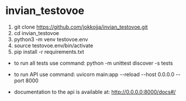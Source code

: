 # invian_testovoe
1. git clone https://github.com/jokkojja/invian_testovoe.git
2. cd invian_testovoe
3. python3 -m venv testovoe.env
4. source testovoe.env/bin/activate
5. pip install -r requirements.txt

* to run all tests use command: python -m unittest discover -s tests

* to run API use command: uvicorn main:app --reload --host 0.0.0.0 --port 8000
* documentation to the api is available at: http://0.0.0.0:8000/docs#/